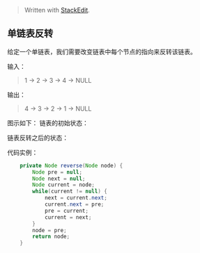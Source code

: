 


> Written with [StackEdit](https://stackedit.io/).

## 单链表反转
给定一个单链表，我们需要改变链表中每个节点的指向来反转该链表。

输入：
> 1 -> 2 -> 3 -> 4 -> NULL

输出：
> 4 -> 3 -> 2 -> 1 -> NULL

图示如下：
链表的初始状态：

链表反转之后的状态：

代码实例：

```java
	private Node reverse(Node node) {
		Node pre = null;
		Node next = null;
		Node current = node;
		while(current != null) {
			next = current.next;
			current.next = pre;
			pre = current;
			current = next;
		}
		node = pre;
		return node;
	}
```
<!--stackedit_data:
eyJoaXN0b3J5IjpbMjAxNzIyNjAxLC02NDAwNDUxMzZdfQ==
-->